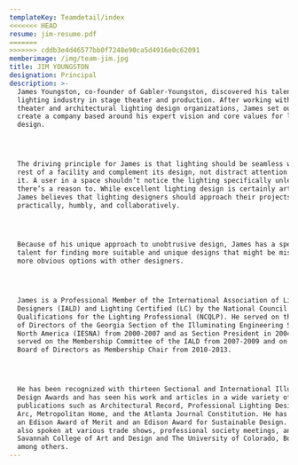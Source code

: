 ```yaml
---
templateKey: Teamdetail/index
<<<<<<< HEAD
resume: jim-resume.pdf
=======
>>>>>>> cddb3e4d46577bb0f7248e90ca5d4916e0c62091
memberimage: /img/team-jim.jpg
title: JIM YOUNGSTON
designation: Principal
description: >-
  James Youngston, co-founder of Gabler-Youngston, discovered his talent in the
  lighting industry in stage theater and production. After working with various
  theater and architectural lighting design organizations, James set out to
  create a company based around his expert vision and core values for lighting
  design.




  The driving principle for James is that lighting should be seamless with the
  rest of a facility and complement its design, not distract attention away from
  it. A user in a space shouldn’t notice the lighting specifically unless
  there’s a reason to. While excellent lighting design is certainly artistic,
  James believes that lighting designers should approach their projects
  practically, humbly, and collaboratively.




  Because of his unique approach to unobtrusive design, James has a special
  talent for finding more suitable and unique designs that might be missed for
  more obvious options with other designers.




  James is a Professional Member of the International Association of Lighting
  Designers (IALD) and Lighting Certified (LC) by the National Council for
  Qualifications for the Lighting Professional (NCQLP). He served on the Board
  of Directors of the Georgia Section of the Illuminating Engineering Society of
  North America (IESNA) from 2000-2007 and as Section President in 2004-2005. He
  served on the Membership Committee of the IALD from 2007-2009 and on the IALD
  Board of Directors as Membership Chair from 2010-2013.




  He has been recognized with thirteen Sectional and International Illumination
  Design Awards and has seen his work and articles in a wide variety of
  publications such as Architectural Record, Professional Lighting Design, Mondo
  Arc, Metropolitan Home, and the Atlanta Journal Constitution. He has received
  an Edison Award of Merit and an Edison Award for Sustainable Design. Jim has
  also spoken at various trade shows, professional society meetings, and at The
  Savannah College of Art and Design and The University of Colorado, Boulder,
  among others.
---
```


